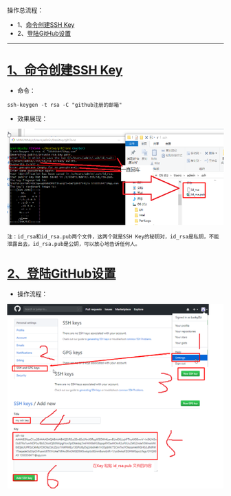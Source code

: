操作总流程：
- 1、[命令创建SSH Key](#git-01)
- 2、[登陆GitHub设置](#git-02)

---

# <a name="git-01" href="#" >1、命令创建SSH Key</a>
- 命令：
```shell
ssh-keygen -t rsa -C "github注册的邮箱"
```

- 效果展现：

![](image/8-1.png)

`注：id_rsa和id_rsa.pub两个文件，这两个就是SSH Key的秘钥对，id_rsa是私钥，不能泄露出去，id_rsa.pub是公钥，可以放心地告诉任何人。`

# <a name="git-02" href="#" >2、登陆GitHub设置</a>
- 操作流程：

![](image/8-2.png)